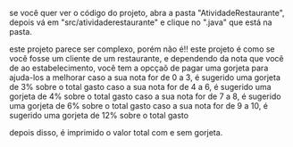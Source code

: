 se você quer ver o código do projeto, abra a pasta "AtividadeRestaurante", depois vá em "src/atividaderestaurante" e clique no ".java" que está na pasta.

este projeto parece ser complexo, porém não é!!
este projeto é como se você fosse um cliente de um restaurante, e dependendo da nota que você de ao estabelecimento, você tem a opcçaõ de pagar uma gorjeta para ajuda-los a melhorar
caso a sua nota for de 0 a 3, é sugerido uma gorjeta de 3% sobre o total gasto
caso a sua nota for de 4 a 6, é sugerido uma gorjeta de 4% sobre o total gasto
caso a sua nota for de 7 a 8, é sugerido uma gorjeta de 6% sobre o total gasto
caso a sua nota for de 9 a 10, é sugerido uma gorjeta de 12% sobre o total gasto

depois disso, é imprimido o valor total com e sem gorjeta.
